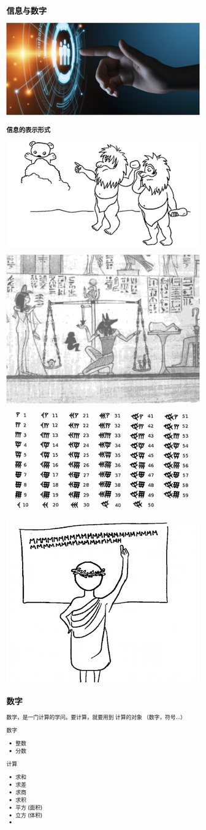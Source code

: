 ## 信息与数字

![](images/2022-11-11-20-58-55.png)
### 信息的表示形式

![](images/2022-11-11-20-59-54.png)

![](images/2022-11-14-19-55-46.png)

![](images/2022-11-14-19-57-38.png)

![](images/2022-11-14-19-59-00.png)



## 数字

数学，是一门计算的学问。要计算，就要用到 计算的对象 （数字，符号...）


数字
- 整数
- 分数


计算

- 求和
- 求差
- 求商
- 求积
- 平方 (面积)
- 立方 (体积)
- 